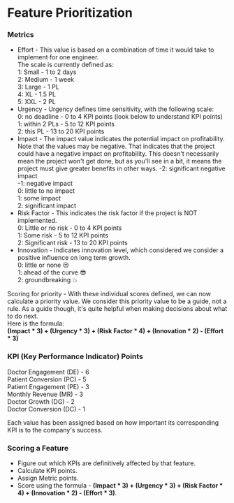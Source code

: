 # Feature Prioritization

### Metrics
* Effort - This value is based on a combination of time it would take to implement for one engineer.  
The scale is currently defined as:  
1: Small - 1 to 2 days  
2: Medium - 1 week  
3: Large - 1 PL  
4: XL - 1.5 PL  
5: XXL - 2 PL  
* Urgency - Urgency defines time sensitivity, with the following scale:  
0: no deadline - 0 to 4 KPI points (look below to understand KPI points)  
1: within 2 PLs - 5 to 12 KPI points  
2: this PL - 13 to 20 KPI points  
* Impact - The impact value indicates the potential impact on profitability.  
Note that the values may be negative. That indicates that the project could have a negative impact on profitability. This doesn't necessarily mean the project won't get done, but as you'll see in a bit, it means the project must give greater benefits in other ways.
-2: significant negative impact  
-1: negative impact  
0: little to no impact  
1: some impact  
2: significant impact  
* Risk Factor - This indicates the risk factor if the project is NOT implemented.  
0: Little or no risk - 0 to 4 KPI points  
1: Some risk - 5 to 12 KPI points  
2: Significant risk - 13 to 20 KPI points  
* Innovation - Indicates innovation level, which considered we consider a positive influence on long term growth.  
0: little or none 😒  
1: ahead of the curve 😎  
2: groundbreaking 💥  

Scoring for priority - With these individual scores defined, we can now calculate a priority value. We consider this priority value to be a guide, not a rule. As a guide though, it's quite helpful when making decisions about what to do next.  
Here is the formula:  
**(Impact * 3) + (Urgency * 3) + (Risk Factor * 4) + (Innovation * 2) - (Effort * 3)**

### KPI (Key Performance Indicator) Points
Doctor Engagement (DE) - 6  
Patient Conversion (PC) - 5  
Patient Engagement (PE) - 3  
Monthly Revenue (MR) - 3  
Doctor Growth (DG) - 2  
Doctor Conversion (DC) - 1  

Each value has been assigned based on how important its corresponding KPI is to the company's success.

### Scoring a Feature
* Figure out which KPIs are definitively affected by that feature.  
* Calculate KPI points.  
* Assign Metric points.  
* Score using the formula - **(Impact * 3) + (Urgency * 3) + (Risk Factor * 4) + (Innovation * 2) - (Effort * 3)**.
